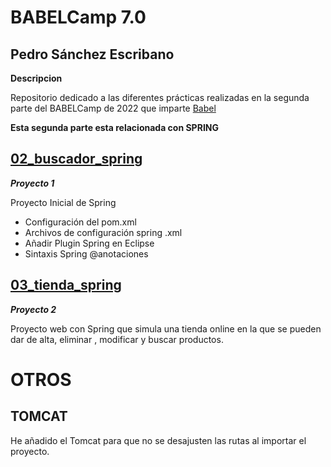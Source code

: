 # BABELCamp 7.0  

## Pedro Sánchez Escribano  

**Descripcion**  
 
Repositorio dedicado a las diferentes prácticas realizadas en la segunda parte del BABELCamp de 2022 que imparte [Babel](https://www.babelgroup.com/)

**Esta segunda parte esta relacionada con SPRING**


## [02_buscador_spring](https://github.com/psanchez1095/BABELCamp_Spring_PedroSanchezEscribano/tree/main/02_buscador_spring)  

***Proyecto 1***

Proyecto Inicial de Spring
* Configuración del pom.xml
* Archivos de configuración spring .xml
* Añadir Plugin Spring en Eclipse
* Sintaxis Spring @anotaciones 

## [03_tienda_spring](https://github.com/psanchez1095/BABELCamp_Spring_PedroSanchezEscribano/tree/main/03_tienda_spring)    

***Proyecto 2***

Proyecto web con Spring que simula una tienda online en la que se pueden dar de alta, eliminar , modificar y buscar productos.

# OTROS  

## TOMCAT  

He añadido el Tomcat para que no se desajusten las rutas al importar el proyecto.